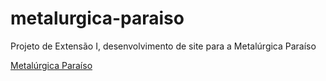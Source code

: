 # metalurgica-paraiso
 Projeto de Extensão I, desenvolvimento de site para a Metalúrgica Paraíso

<a href="https://alan-andr.github.io/metalurgica-paraiso/">Metalúrgica Paraíso</a>